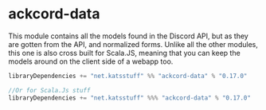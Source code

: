 # ackcord-data

This module contains all the models found in the Discord API, but as they are gotten from the API, and normalized forms. Unlike all the other modules, this one is also cross built for Scala.JS, meaning that you can keep the models around on the client side of a webapp too.

```scala
libraryDependencies += "net.katsstuff" %% "ackcord-data" % "0.17.0"

//Or for Scala.Js stuff
libraryDependencies += "net.katsstuff" %%% "ackcord-data" % "0.17.0"
```